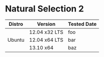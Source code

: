 # Natural Selection 2

Distro|Version|Tested Date|
------|-------------|-----------|
      |12.04 x32 LTS| foo
Ubuntu|12.04 x64 LTS| bar
      |13.10 x64    | baz
